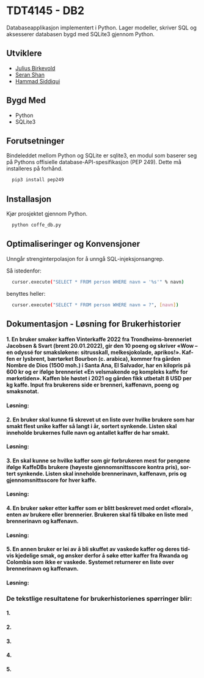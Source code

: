 
# TDT4145 - DB2

Databaseapplikasjon implementert i Python.
Lager modeller, skriver SQL og aksesserer databasen bygd med SQLite3 gjennom Python.

## Utviklere

- [Julius Birkevold](https://github.com/juliusbirkevold)
- [Seran Shan](https://github.com/seran-shan)
- [Hammad Siddiqui](https://github.com/hammadsi)

## Bygd Med
- Python
- SQLite3
## Forutsetninger
Bindeleddet mellom Python og SQLite er sqlite3, en modul som baserer seg på Pythons 
offisielle database-API-spesifikasjon (PEP 249). Dette må installeres på forhånd.

```bash
  pip3 install pep249
```
## Installasjon

Kjør prosjektet gjennom Python.

```bash
  python coffe_db.py 
```
    
## Optimaliseringer og Konvensjoner

Unngår strenginterpolasjon for å unngå SQL-injeksjonsangrep.

Så istedenfor:

```bash
  cursor.execute("SELECT * FROM person WHERE navn = '%s'" % navn)
```

benyttes heller:


```bash
  cursor.execute("SELECT * FROM person WHERE navn = ?", [navn])
```   

## Dokumentasjon - Løsning for Brukerhistorier

#### 1. En bruker smaker kaffen Vinterkaffe 2022 fra Trondheims-brenneriet Jacobsen & Svart (brent 20.01.2022), gir den 10 poeng og skriver «Wow – en odyssé for smaksløkene: sitrusskall, melkesjokolade, aprikos!». Kaf- fen er lysbrent, bærtørket Bourbon (c. arabica), kommer fra gården Nombre de Dios (1500 moh.) i Santa Ana, El Salvador, har en kilopris på 600 kr og er ifølge brenneriet «En velsmakende og kompleks kaffe for mørketiden». Kaffen ble høstet i 2021 og gården fikk utbetalt 8 USD per kg kaffe. Input fra brukerens side er brenneri, kaffenavn, poeng og smaksnotat.
#### Løsning:

#### 2. En bruker skal kunne få skrevet ut en liste over hvilke brukere som har smakt flest unike kaffer så langt i år, sortert synkende. Listen skal inneholde brukernes fulle navn og antallet kaffer de har smakt.
#### Løsning:

#### 3. En skal kunne se hvilke kaffer som gir forbrukeren mest for pengene ifølge KaffeDBs brukere (høyeste gjennomsnittsscore kontra pris), sor- tert synkende. Listen skal inneholde brennerinavn, kaffenavn, pris og gjennomsnittsscore for hver kaffe.
#### Løsning:

#### 4. En bruker søker etter kaffer som er blitt beskrevet med ordet «floral», enten av brukere eller brennerier. Brukeren skal få tilbake en liste med brennerinavn og kaffenavn.
#### Løsning:

#### 5. En annen bruker er lei av å bli skuffet av vaskede kaffer og deres tid- vis kjedelige smak, og ønsker derfor å søke etter kaffer fra Rwanda og Colombia som ikke er vaskede. Systemet returnerer en liste over brennerinavn og kaffenavn.
#### Løsning:

### De tekstlige resultatene for brukerhistorienes spørringer blir:

#### 1.
#### 2.
#### 3.
#### 4.
#### 5.